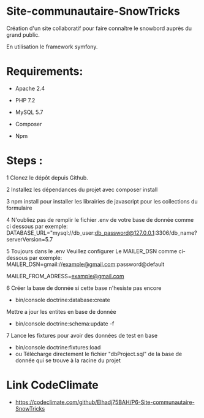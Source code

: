 # Site-communautaire-SnowTricks
Création d'un site collaboratif pour faire connaître le snowbord auprès du grand public.

En utilisation le framework symfony. 

# Requirements:
 - Apache 2.4

 - PHP 7.2

 - MySQL 5.7

 - Composer
  
 - Npm

# Steps :

1 Clonez le dépôt depuis Github.

2 Installez les dépendances du projet avec composer install

3 npm install pour installer les librairies de javascript pour les collections du formulaire 

4 N'oubliez pas de remplir le fichier .env de votre base de donnée comme ci dessous par exemple:
DATABASE_URL="mysql://db_user:db_password@127.0.0.1:3306/db_name?serverVersion=5.7

5 Toujours dans le .env Veuillez configurer Le MAILER_DSN comme ci-dessous par exemple:
MAILER_DSN=gmail://example@gmail.com:password@default

MAILER_FROM_ADRESS=example@gmail.com

6 Créer la base de donnée si cette base n'hesiste pas encore 
- bin/console doctrine:database:create

 Mettre a jour les entites en base de donnée
- bin/console doctrine:schema:update -f

7  Lance les fixtures pour avoir des données de test en base
- bin/console doctrine:fixtures:load
- ou Télécharge directement le fichier "dbProject.sql" de la base de donnée qui se trouve à la racine du projet 

# Link CodeClimate

- https://codeclimate.com/github/Elhadj75BAH/P6-Site-communautaire-SnowTricks
